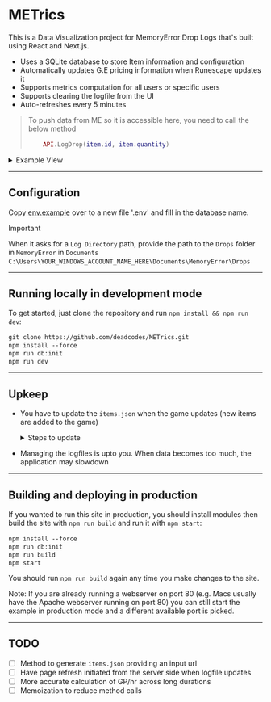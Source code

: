 # METrics

This is a Data Visualization project for MemoryError Drop Logs that's built using React and Next.js.

- Uses a SQLite database to store Item information and configuration
- Automatically updates G.E pricing information when Runescape updates it
- Supports metrics computation for all users or specific users
- Supports clearing the logfile from the UI
- Auto-refreshes every 5 minutes


> To push data from ME so it is accessible here, you need to call the below method
>   ```lua
>       API.LogDrop(item.id, item.quantity)
>   ```

<details>
<summary>Example VIew</summary>

![alt text](image.png)

</details>

---

## Configuration

Copy [env.example](https://github.com/deadcodes/METrics/blob/master/env.example) over to a new file '.env' and fill in the database name.

> [!IMPORTANT]
> When it asks for a `Log Directory` path, provide the path to the `Drops` folder  in `MemoryError` in `Documents`
> `C:\Users\YOUR_WINDOWS_ACCOUNT_NAME_HERE\Documents\MemoryError\Drops`

---

## Running locally in development mode

To get started, just clone the repository and run `npm install && npm run dev`:

    git clone https://github.com/deadcodes/METrics.git
    npm install --force
    npm run db:init
    npm run dev

---

## Upkeep

- You have to update the `items.json` when the game updates (new items are added to the game)
    <details>
    <summary>Steps to update</summary>

    - Download the `items` file from [here](https://chisel.weirdgloop.org/gazproj/cache)
    - Upload it into this [Json Editor](https://jsoneditoronline.org/)
    - Click on `Transform`
    - Click on the Settings icon in the top right and select **JavaScript**
    - Paste the below function in the `Query`
        ```javascript
        function query(data) {
            return _.chain(data)
                .orderBy(['id'], ['asc'])
                .map(item => ({
                    "id": item?.id,
                    "name": item?.name,
                    "tradeable": item?.notTradeable || false,
                    "isOnGE": item?.is_on_ge || false,
                    "value": item?.value || 0,
                    "alch": item?.value ? item.value * 0.6 : 0,
                    "stackable": item?.stackableAlways || false,
                }))
                .value()
        }
        ```
    - Click **Transform** in the bottom right of the modal
    - Click on the **Compact Json** button on the right pane
    - Copy the editor contents in the right window and update the `items.json`
    </details>

- Managing the logfiles is upto you. When data becomes too much, the application may slowdown

---

## Building and deploying in production

If you wanted to run this site in production, you should install modules then build the site with `npm run build` and run it with `npm start`:

    npm install --force
    npm run db:init
    npm run build
    npm start

You should run `npm run build` again any time you make changes to the site.

Note: If you are already running a webserver on port 80 (e.g. Macs usually have the Apache webserver running on port 80) you can still start the example in production mode and a different available port is picked.

---

## TODO

* [ ] Method to generate `items.json` providing an input url
* [ ] Have page refresh initiated from the server side when logfile updates
* [ ] More accurate calculation of GP/hr across long durations
* [ ] Memoization to reduce method calls
